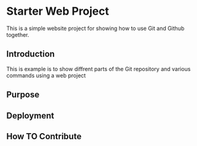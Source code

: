 # Starter Web Project

This is a simple website project for showing how to use Git and Github together.

## Introduction

This is example is to show diffrent parts of the Git repository and various commands using a web project

## Purpose

## Deployment

## How TO Contribute